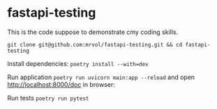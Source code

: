 # fastapi-testing

This is the code suppose to demonstrate cmy coding skills.

`git clone git@github.com:mrvol/fastapi-testing.git && cd fastapi-testing`

Install dependencies:
`poetry install --with=dev`

Run application `poetry run uvicorn main:app --reload` and open [http://localhost:8000/doc](http://localhost:8000/docs) in browser:

Run tests `poetry run pytest`



